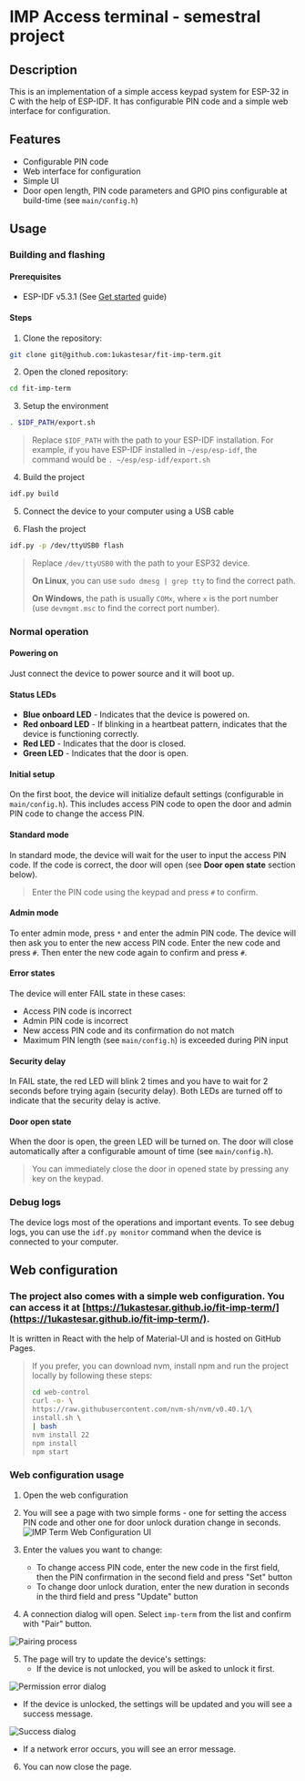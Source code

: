# IMP Access terminal - semestral project

## Description
This is an implementation of a simple access keypad system for ESP-32 in C with the help of ESP-IDF. It has configurable PIN code and a simple web interface for configuration.

## Features
- Configurable PIN code
- Web interface for configuration
- Simple UI
- Door open length, PIN code parameters and GPIO pins configurable at build-time (see `main/config.h`)

## Usage

### Building and flashing
#### Prerequisites
- ESP-IDF v5.3.1 (See [Get started](https://docs.espressif.com/projects/esp-idf/en/v5.3.1/esp32/get-started/index.html) guide)

#### Steps
1. Clone the repository:
```bash
git clone git@github.com:1ukastesar/fit-imp-term.git
```

2. Open the cloned repository:
```bash
cd fit-imp-term
```

3. Setup the environment
```bash
. $IDF_PATH/export.sh
```

> Replace `$IDF_PATH` with the path to your ESP-IDF installation. For example, if you have ESP-IDF installed in `~/esp/esp-idf`, the command would be `. ~/esp/esp-idf/export.sh`

4. Build the project
```bash
idf.py build
```

5. Connect the device to your computer using a USB cable

6. Flash the project
```bash
idf.py -p /dev/ttyUSB0 flash
```

> Replace `/dev/ttyUSB0` with the path to your ESP32 device.
>
> **On Linux**, you can use `sudo dmesg | grep tty` to find the correct path.
>
> **On Windows**, the path is usually `COMx`, where `x` is the port number (use `devmgmt.msc` to find the correct port number).

### Normal operation

#### Powering on
Just connect the device to power source and it will boot up.

#### Status LEDs
- **Blue onboard LED** - Indicates that the device is powered on.
- **Red onboard LED** - If blinking in a heartbeat pattern, indicates that the device is functioning correctly.
- **Red LED** - Indicates that the door is closed.
- **Green LED** - Indicates that the door is open.

#### Initial setup
On the first boot, the device will initialize default settings (configurable in `main/config.h`). This includes access PIN code to open the door and admin PIN code to change the access PIN.

#### Standard mode
In standard mode, the device will wait for the user to input the access PIN code. If the code is correct, the door will open (see **Door open state** section below).

> Enter the PIN code using the keypad and press `#` to confirm.

#### Admin mode
To enter admin mode, press `*` and enter the admin PIN code. The device will then ask you to enter the new access PIN code. Enter the new code and press `#`. Then enter the new code again to confirm and press `#`.

#### Error states
The device will enter FAIL state in these cases:
- Access PIN code is incorrect
- Admin PIN code is incorrect
- New access PIN code and its confirmation do not match
- Maximum PIN length (see `main/config.h`) is exceeded during PIN input

#### Security delay
In FAIL state, the red LED will blink 2 times and you have to wait for 2 seconds before trying again (security delay). Both LEDs are turned off to indicate that the security delay is active.

#### Door open state
When the door is open, the green LED will be turned on. The door will close automatically after a configurable amount of time (see `main/config.h`).

> You can immediately close the door in opened state by pressing any key on the keypad.

### Debug logs
The device logs most of the operations and important events.
To see debug logs, you can use the `idf.py monitor` command when the device is connected to your computer.

## Web configuration
### The project also comes with a simple web configuration. You can access it at [https://1ukastesar.github.io/fit-imp-term/](https://1ukastesar.github.io/fit-imp-term/).

It is written in React with the help of Material-UI and is hosted on GitHub Pages.

> If you prefer, you can download nvm, install npm and run the project locally by following these steps:
> ```bash
> cd web-control
> curl -o- \
> https://raw.githubusercontent.com/nvm-sh/nvm/v0.40.1/\
> install.sh \
> | bash
> nvm install 22
> npm install
> npm start
> ```

### Web configuration usage
1. Open the web configuration
2. You will see a page with two simple forms - one for setting the access PIN code and other one for door unlock duration change in seconds.
![IMP Term Web Configuration UI](docs/img/web-control-ui.png)
3. Enter the values you want to change:
   -  To change access PIN code, enter the new code in the first field, then the PIN confirmation in the second field and press "Set" button
   -  To change door unlock duration, enter the new duration in seconds in the third field and press "Update" button

4. A connection dialog will open. Select `imp-term` from the list and confirm with "Pair" button.

![Pairing process](docs/img/pairing-process.png)

5. The page will try to update the device's settings:
   - If the device is not unlocked, you will be asked to unlock it first.

![Permission error dialog](docs/img/permission-error-dialog.png)

   - If the device is unlocked, the settings will be updated and you will see a success message.

![Success dialog](docs/img/success-dialog.png)

   - If a network error occurs, you will see an error message.

6. You can now close the page.
